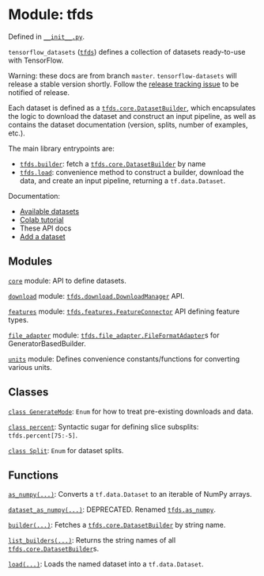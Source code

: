 <div itemscope itemtype="http://developers.google.com/ReferenceObject">
<meta itemprop="name" content="tfds" />
<meta itemprop="path" content="Stable" />
</div>

# Module: tfds



Defined in [`__init__.py`](https://github.com/tensorflow/datasets/tree/master/tensorflow_datasets/__init__.py).

`tensorflow_datasets` (<a href="./tfds.md"><code>tfds</code></a>) defines a collection of datasets ready-to-use with TensorFlow.

Warning: these docs are from branch `master`. `tensorflow-datasets` will
release a stable version shortly. Follow the
[release tracking issue](https://github.com/tensorflow/datasets/issues/5)
to be notified of release.

Each dataset is defined as a <a href="./tfds/core/DatasetBuilder.md"><code>tfds.core.DatasetBuilder</code></a>, which encapsulates
the logic to download the dataset and construct an input pipeline, as well as
contains the dataset documentation (version, splits, number of examples, etc.).

The main library entrypoints are:

* <a href="./tfds/builder.md"><code>tfds.builder</code></a>: fetch a <a href="./tfds/core/DatasetBuilder.md"><code>tfds.core.DatasetBuilder</code></a> by name
* <a href="./tfds/load.md"><code>tfds.load</code></a>: convenience method to construct a builder, download the data, and
  create an input pipeline, returning a `tf.data.Dataset`.

Documentation:

* [Available datasets](https://github.com/tensorflow/datasets/tree/master/docs/datasets.md)
* [Colab tutorial](https://colab.research.google.com/github/tensorflow/datasets/blob/master/docs/overview.ipynb)
* These API docs
* [Add a dataset](https://github.com/tensorflow/datasets/tree/master/docs/add_dataset.md)

## Modules

[`core`](./tfds/core.md) module: API to define datasets.

[`download`](./tfds/download.md) module: <a href="./tfds/download/DownloadManager.md"><code>tfds.download.DownloadManager</code></a> API.

[`features`](./tfds/features.md) module: <a href="./tfds/features/FeatureConnector.md"><code>tfds.features.FeatureConnector</code></a> API defining feature types.

[`file_adapter`](./tfds/file_adapter.md) module: <a href="./tfds/file_adapter/FileFormatAdapter.md"><code>tfds.file_adapter.FileFormatAdapter</code></a>s for GeneratorBasedBuilder.

[`units`](./tfds/units.md) module: Defines convenience constants/functions for converting various units.

## Classes

[`class GenerateMode`](./tfds/download/GenerateMode.md): `Enum` for how to treat pre-existing downloads and data.

[`class percent`](./tfds/percent.md): Syntactic sugar for defining slice subsplits: `tfds.percent[75:-5]`.

[`class Split`](./tfds/Split.md): `Enum` for dataset splits.

## Functions

[`as_numpy(...)`](./tfds/as_numpy.md): Converts a `tf.data.Dataset` to an iterable of NumPy arrays.

[`dataset_as_numpy(...)`](./tfds/dataset_as_numpy.md): DEPRECATED. Renamed <a href="./tfds/as_numpy.md"><code>tfds.as_numpy</code></a>.

[`builder(...)`](./tfds/builder.md): Fetches a <a href="./tfds/core/DatasetBuilder.md"><code>tfds.core.DatasetBuilder</code></a> by string name.

[`list_builders(...)`](./tfds/list_builders.md): Returns the string names of all <a href="./tfds/core/DatasetBuilder.md"><code>tfds.core.DatasetBuilder</code></a>s.

[`load(...)`](./tfds/load.md): Loads the named dataset into a `tf.data.Dataset`.

